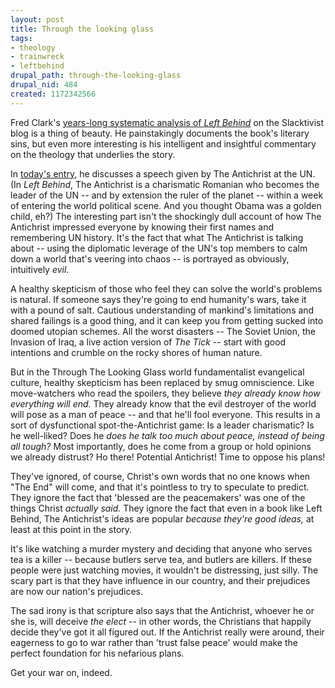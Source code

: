 ```yaml
--- 
layout: post
title: Through the looking glass
tags: 
- theology
- trainwreck
- leftbehind
drupal_path: through-the-looking-glass
drupal_nid: 484
created: 1172342566
---
```

Fred Clark's <a href="http://slacktivist.typepad.com/slacktivist/left_behind/index.html">years-long systematic analysis of <i>Left Behind</i></a> on the Slacktivist blog is a thing of beauty. He painstakingly documents the book's literary sins, but even more interesting is his intelligent and insightful commentary on the theology that underlies the story.

In <a href="http://slacktivist.typepad.com/slacktivist/2007/02/lb_antiheroes.html">today's entry,</a> he discusses a speech given by The Antichrist at the UN. (In <i>Left Behind</i>, The Antichrist is a charismatic Romanian who becomes the leader of the UN -- and by extension the ruler of the planet -- within a week of entering the world political scene. And you thought Obama was a golden child, eh?) The interesting part isn't the shockingly dull account of how The Antichrist impressed everyone by knowing their first names and remembering UN history. It's the fact that what The Antichrist is talking about -- using the diplomatic leverage of the UN's top members to calm down a world that's veering into chaos -- is portrayed as obviously, intuitively <i>evil</i>.

A healthy skepticism of those who feel they can solve the world's problems is natural. If someone says they're going to end humanity's wars, take it with a pound of salt. Cautious understanding of mankind's limitations and shared failings is a good thing, and it can keep you from getting sucked into doomed utopian schemes. All the worst disasters -- The Soviet Union, the Invasion of Iraq, a live action version of <I>The Tick</i> -- start with good intentions and crumble on the rocky shores of human nature.

But in the Through The Looking Glass world fundamentalist evangelical culture, healthy skepticism has been replaced by smug omniscience. Like move-watchers who read the spoilers, they believe <i>they already know how everything will end.</i> They already know that the evil destroyer of the world will pose as a man of peace -- and that he'll fool everyone. This results in a sort of dysfunctional spot-the-Antichrist game: Is a leader charismatic? Is he well-liked? Does he <i>does he talk too much about peace, instead of being all tough?</i> Most importantly, does he come from a group or hold opinions we already distrust? Ho there! Potential Antichrist! Time to oppose his plans!

They've ignored, of course, Christ's own words that no one knows when "The End" will come, and that it's pointless to try to speculate to predict. They ignore the fact that 'blessed are the peacemakers' was one of the things Christ <i>actually said.</i> They ignore the fact that even in a book like Left Behind, The Antichrist's ideas are popular <i>because they're good ideas,</i> at least at this point in the story.

It's like watching a murder mystery and deciding that anyone who serves tea is a killer -- because butlers serve tea, and butlers are killers. If these people were just watching movies, it wouldn't be distressing, just silly. The scary part is that they have influence in our country, and their prejudices are now our nation's prejudices.

The sad irony is that scripture also says that the Antichrist, whoever he or she is, will deceive <i>the elect</i> -- in other words, the Christians that happily decide they've got it all figured out. If the Antichrist really were around, their eagerness to go to war rather than 'trust false peace' would make the perfect foundation for his nefarious plans.

Get your war on, indeed.
